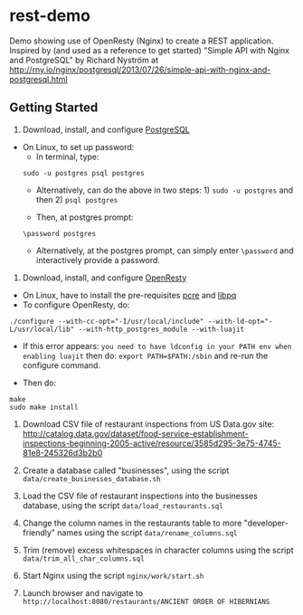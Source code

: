 rest-demo
=========

Demo showing use of OpenResty (Nginx) to create a REST application. Inspired by (and used as a reference to get started) "Simple API with Nginx and PostgreSQL" by Richard Nyström at http://rny.io/nginx/postgresql/2013/07/26/simple-api-with-nginx-and-postgresql.html

## Getting Started
1. Download, install, and configure [PostgreSQL](http://www.postgresql.org/)
  * On Linux, to set up password:
    * In terminal, type:
    ```
    sudo -u postgres psql postgres
    ```
    * Alternatively, can do the above in two steps: 1) `sudo -u postgres` and then 2) `psql postgres`
      
    * Then, at postgres prompt:
    ```
    \password postgres
    ```
    * Alternatively, at the postgres prompt, can simply enter `\password` and interactively provide a password.
1. Download, install, and configure [OpenResty](http://openresty.org/)
  * On Linux, have to install the pre-requisites [pcre](http://www.pcre.org/) and [libpq](http://www.postgresql.org/docs/current/static/libpq.html)
  * To configure OpenResty, do:
  ```
  ./configure --with-cc-opt="-I/usr/local/include" --with-ld-opt="-L/usr/local/lib" --with-http_postgres_module --with-luajit
  ```
  
  * If this error appears: `you need to have ldconfig in your PATH env when enabling luajit` then do: `export PATH=$PATH:/sbin` and re-run the configure command.
  
  * Then do:
  ```
  make
  sudo make install
  ```
1. Download CSV file of restaurant inspections from US Data.gov site: http://catalog.data.gov/dataset/food-service-establishment-inspections-beginning-2005-active/resource/3585d295-3e75-4745-81e8-245326d3b2b0

1. Create a database called "businesses", using the script `data/create_businesses_database.sh`

1. Load the CSV file of restaurant inspections into the businesses database, using the script `data/load_restaurants.sql`

1. Change the column names in the restaurants table to more "developer-friendly" names using the script `data/rename_columns.sql`

1. Trim (remove) excess whitespaces in character columns using the script `data/trim_all_char_columns.sql`

1. Start Nginx using the script `nginx/work/start.sh`

1. Launch browser and navigate to `http://localhost:8080/restaurants/ANCIENT ORDER OF HIBERNIANS`
